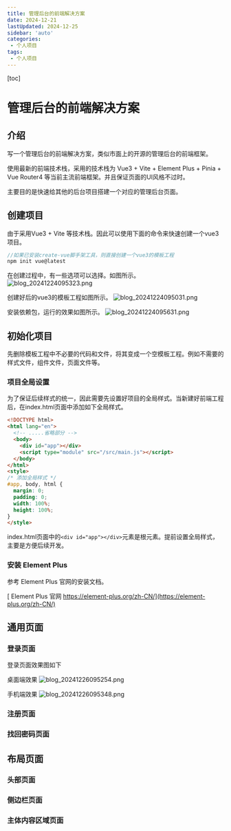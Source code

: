 ```yaml
---
title: 管理后台的前端解决方案
date: 2024-12-21
lastUpdated: 2024-12-25
sidebar: 'auto'
categories: 
 - 个人项目
tags:
 - 个人项目
---
```


[toc]

# 管理后台的前端解决方案

## 介绍

写一个管理后台的前端解决方案，类似市面上的开源的管理后台的前端框架。

使用最新的前端技术栈，采用的技术栈为 Vue3 + Vite + Element Plus + Pinia + Vue Router4 等当前主流前端框架。并且保证页面的UI风格不过时。

主要目的是快速给其他的后台项目搭建一个对应的管理后台页面。

## 创建项目

由于采用Vue3 + Vite 等技术栈。因此可以使用下面的命令来快速创建一个vue3项目。

```js
//如果已安装create-vue脚手架工具，则直接创建一个vue3的模板工程
npm init vue@latest
```

在创建过程中，有一些选项可以选择。如图所示。
![blog_20241224095323.png](../blog_img/blog_20241224095323.png)

创建好后的vue3的模板工程如图所示。
![blog_20241224095031.png](../blog_img/blog_20241224095031.png)

安装依赖包，运行的效果如图所示。
![blog_20241224095631.png](../blog_img/blog_20241224095631.png)

## 初始化项目

先删除模板工程中不必要的代码和文件，将其变成一个空模板工程。例如不需要的样式文件，组件文件，页面文件等。

### 项目全局设置

为了保证后续样式的统一，因此需要先设置好项目的全局样式。当新建好前端工程后，在index.html页面中添加如下全局样式。

```html
<!DOCTYPE html>
<html lang="en">
  <!-- .....省略部分 -->
  <body>
    <div id="app"></div>
    <script type="module" src="/src/main.js"></script>
  </body>
</html>
<style>
/* 添加全局样式 */
#app, body, html {
  margin: 0;
  padding: 0;
  width: 100%;
  height: 100%;
}
</style>
```

index.html页面中的`<div id="app"></div>`元素是根元素。提前设置全局样式，主要是方便后续开发。


### 安装 Element Plus

参考 Element Plus 官网的安装文档。

[ Element Plus 官网 https://element-plus.org/zh-CN/](https://element-plus.org/zh-CN/)


## 通用页面

### 登录页面

登录页面效果图如下

桌面端效果
![blog_20241226095254.png](../blog_img/blog_20241226095254.png)

手机端效果
![blog_20241226095348.png](../blog_img/blog_20241226095348.png)

### 注册页面

### 找回密码页面

## 布局页面

### 头部页面

### 侧边栏页面

### 主体内容区域页面


